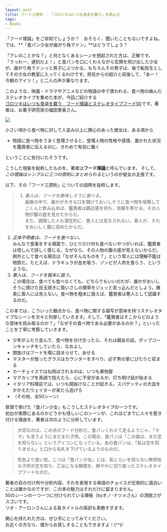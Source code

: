 ```yaml
---
layout: post
title: フード三原則 - 「ゴロツキはいつも食卓を襲う」を読んだ
tags:
- Books
---
```


「フード理論」をご存知でしょうか？　おそらく、聞いたこともないですよね。<br>
では、**「食パン少女が曲がり角でドン」**はどうでしょう？

「アレのことかな？」と何となくあるシーンを想起された方は、正解です。<br>
「うっわー、遅刻だよ！」と食パンを口にくわえながら玄関を飛び出した少女が、曲がり角でドンッと男子にぶつかる。もちろんその男子は、後で転校生としてその少女の教室に入ってくるわけです。担任からの紹介と前後して、「あー！今朝のアイツ！」と二人の声が重なります。

このような、映画・ドラマやアニメなどの物語の中で使われる、食べ物の絡んだステレオタイプを集めた本が、今回ご紹介する<br>
<a href="http://www.amazon.co.jp/gp/product/4778313135/ref=as_li_qf_sp_asin_tl?ie=UTF8&camp=247&creative=1211&creativeASIN=4778313135&linkCode=as2&tag=arama08-22">ゴロツキはいつも食卓を襲う　フード理論とステレオタイプフード50</a><img src="http://ir-jp.amazon-adsystem.com/e/ir?t=arama08-22&l=as2&o=9&a=4778313135" width="1" height="1" border="0" alt="" style="border:none !important; margin:0px !important;" />です。著者は、お菓子研究家の福田里香さん。

<a href="http://www.amazon.co.jp/gp/product/4778313135/ref=as_li_qf_sp_asin_il?ie=UTF8&camp=247&creative=1211&creativeASIN=4778313135&linkCode=as2&tag=arama08-22"><img border="0" src="http://ws-fe.amazon-adsystem.com/widgets/q?_encoding=UTF8&ASIN=4778313135&Format=_SL250_&ID=AsinImage&MarketPlace=JP&ServiceVersion=20070822&WS=1&tag=arama08-22" ></a><img src="http://ir-jp.amazon-adsystem.com/e/ir?t=arama08-22&l=as2&o=9&a=4778313135" width="1" height="1" border="0" alt="" style="border:none !important; margin:0px !important;" />

小さい頃から食べ物に対して人並み以上に関心のあった彼女は、ある頃から

* 物語に食べ物をうまく登場させると、登場人物の性格や感情、置かれた状況を鑑賞者に伝えるのに、きわめて有効に働く

ということに気付いたそうです。

こうした現象を総称したものを、著者は**フード理論**と呼んでいます。
そして、*この理論はシンプルに三つの原則にまとめられる*というのが彼女の主張です。

以下、その「フード三原則」についての説明を抜粋します。

>1. *善人は、フードを美味しそうに食べる。*  
  画像の中で、誰かが大きな口を開けておいしそうに食べ物を咀嚼してごくんと飲み込めば、鑑賞者は親近感を持ち、信頼を寄せる。その人物が腹の底を見せたからだ。  
  また、調理した人も潜在的に、悪人とは見なされない。善人が、それをおいしく腹に収めたからだ。
2. *正体不明者は、フードを食べない。*  
  みんなで食事をする場面で、ひとりだけ何も食べないやつがいれば、鑑賞者は怪しんで訝しく感じる。なぜなら、その人物の腹の底が見えないからだ。  
  例外として食べる場合は「なぜそんなものを？」という常人には理解不能は物質だ。たとえば、ドラキュラが血を吸う、ゾンビが人肉を食らう、というような。
3. *悪人は、フードを粗末に扱う。*  
  この場合は、食べても食べなくても、どちらでもいいのだが、誰かがおいしそうに焼けた目玉焼きに吸いさしの煙草をジュッと突っ込んだとしよう。確実に善人には見えない。食べ物を粗末に扱えば、鑑賞者は悪人として認識するのだ。

この本では、こういった観点から、食べ物に関する描写が意味を持つステレオタイプなシーンを次々と列挙していきます。そして、「鑑賞者はそこからどのような意味を読み取るのか？」「なぜその食べ物である必要があるのか？」といったことを丁寧に考察していきます。

- 少年がふたり並んで、食べ物を分け合ったら、それは親友の証。ポップコーンキャッチをしていたら、なおよし
- 間抜けはフードを喉に詰まらせて、あせる
- マスターが放ったグラスはカウンターをすべり、必ず男の掌にぴたりと収まる
- カーチェイスではね飛ばされるのは、いつも果物屋
- マグカップを真顔で抱えたら、心に不安があるか、打ち明け話が始まる
- イタリア料理店では、いつも間抜けなことが起きる。スパゲッティの大皿をかかえたウェイターが来たら逃げろ
- （その他、全50シーン）

冒頭で挙げた「食パン少女」もこうしたステレオタイプの一つです。<br>
初出が実際にあるのかどうかも怪しいこのシーンが、これほどまでに人々を惹き付ける理由を、著者は次のように分析しています。

> 大切なのは、この点のフード分析だ。食パンくわえて走るようじゃ、「ママ」も言うようにまだまだ子供。この場合、食パンは「この娘は、まだ恋を知らない」というアイコンになっている。あの食パンは、「私は恋を知りません」と口から名札を下げているようのものだ。

>色気より食い気。じつは「食パン少女」とは、恥じらいを知らない無邪気な子供が恋を知り、乙女になる瞬間を、鮮やかに切り取ったステレオタイプフードなのだ。

著者の目の付け所や分析内容、それを表現する単語のチョイスが圧倒的に面白いことは確かなのですが、この本の魅力はそれだけに留まりません。<br>
50のシーンの一つ一つに付けられている挿絵（byオノ･ナツメさん）の洒脱さがスゴいです。<br>
リオ・アーロンさんによる各タイトルの英訳も素敵すぎます。

関心を持たれた方は、ぜひ手にとってみてください。<br>
お近くの方なら、僕からお貸しすることもできますよ！(^^)/

